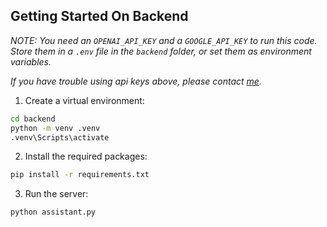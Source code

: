 ## Getting Started On Backend

*NOTE: You need an `OPENAI_API_KEY` and a `GOOGLE_API_KEY` to run this code. Store them in a `.env` file in the `backend` folder, or set them as environment variables.*

*If you have trouble using api keys above, please contact [me](https://github.com/CaptainHPY).*

1. Create a virtual environment:

```bash
cd backend
python -m venv .venv
.venv\Scripts\activate
```

2. Install the required packages:

```bash
pip install -r requirements.txt
```

3. Run the server:

```bash
python assistant.py
```